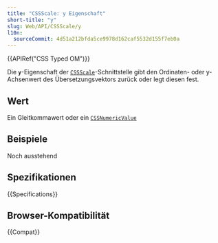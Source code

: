 ```yaml
---
title: "CSSScale: y Eigenschaft"
short-title: "y"
slug: Web/API/CSSScale/y
l10n:
  sourceCommit: 4d51a212bfda5ce9978d162caf5532d155f7eb0a
---
```


{{APIRef("CSS Typed OM")}}

Die **`y`**-Eigenschaft der [`CSSScale`](/de/docs/Web/API/CSSScale)-Schnittstelle gibt den Ordinaten- oder y-Achsenwert des Übersetzungsvektors zurück oder legt diesen fest.

## Wert

Ein Gleitkommawert oder ein [`CSSNumericValue`](/de/docs/Web/API/CSSNumericValue)

## Beispiele

Noch ausstehend

## Spezifikationen

{{Specifications}}

## Browser-Kompatibilität

{{Compat}}
